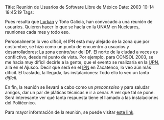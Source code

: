 Title: Reunión de Usuarios de Software Libre de México
Date: 2003-10-14 18:45:19
Tags: 

<p>Pues resulta que <a href="mailto:asanchezm@e-compugraf.com">Lurkan</a> y Toño Galicia, han convocado a una reunión de usuarios. Quieren hacer lo que se hacía en la UNAM en Nucleares, reuniones cada mes y todo eso.</p>

<p>Personalmente lo veo difícil, el IPN está muy alejado de la zona que por costumbre, se hizo como un punto de encuentro a usuarios y desarrolladores: La zona centro/sur del DF. El norte de la ciudad a veces es conflictivo, desde mi punto de vista. Por ejemplo, para CONSOL 2003, se me hacía muy difícil decirle a la gente, que el evento se realizaría en la <a href="http://web.archive.org/web/20031017200540/http://www.upn.mx/">UPN</a>, allá en el Ajusco. Decir que será en el <a href="http://web.archive.org/web/20031017200540/http://www.ipn.mx/">IPN</a> en Zacatenco, lo veo aún más difícil. El traslado, la llegada, las instalaciones: Todo ello lo veo un tanto <em>difícil</em>.</p>

<p>En fin, la reunión se llevará a cabo como un <em>preconsoleo</em> y para saludar amigos, dar un par de pláticas técnicas e ir a cenar. A ver qué tal se pone. Será interesante ver qué tanta respuesta tiene el llamado a las instalaciones del Politécnico.</p>

<p>Para mayor información de la reunión, se puede visitar <a href="http://web.archive.org/web/20031017200540/http://cofradia.org/modules.php?name=News&amp;file=article&amp;sid=6457&amp;mode=&amp;order=0&amp;thold=0">este link</a>.</p>
